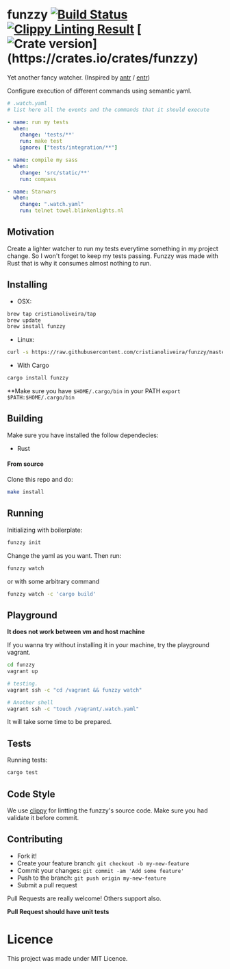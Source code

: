 # funzzy  [![Build Status](https://travis-ci.org/cristianoliveira/funzzy.svg?branch=master)](https://travis-ci.org/cristianoliveira/funzzy)  [![Clippy Linting Result](https://clippy.bashy.io/github/cristianoliveira/funzzy/master/badge.svg)](https://clippy.bashy.io/github/cristianoliveira/funzzy/master/log)  [![Crate version](https://img.shields.io/crates/v/funzzy.svg?)](https://crates.io/crates/funzzy)

Yet another fancy watcher. (Inspired by [antr](https://github.com/juanibiapina/antr) / [entr](http://entrproject.org/))

Configure execution of different commands using semantic yaml.

```yaml
# .watch.yaml
# list here all the events and the commands that it should execute

- name: run my tests
  when:
    change: 'tests/**'
    run: make test
    ignore: ["tests/integration/**"]

- name: compile my sass
  when:
    change: 'src/static/**'
    run: compass

- name: Starwars
  when:
    change: ".watch.yaml"
    run: telnet towel.blinkenlights.nl
```

## Motivation
Create a lighter watcher to run my tests everytime something in my project change. So I won't forget to keep my tests passing. Funzzy was made with Rust that is why it consumes almost nothing to run.


## Installing

  - OSX:
  ```bash
  brew tap cristianoliveira/tap
  brew update
  brew install funzzy
  ```

  - Linux:
  ```bash
  curl -s https://raw.githubusercontent.com/cristianoliveira/funzzy/master/linux-install.sh | sh
  ```

  - With Cargo
  ```bash
  cargo install funzzy
  ```
  **Make sure you have `$HOME/.cargo/bin` in your PATH
  `export $PATH:$HOME/.cargo/bin`

## Building
Make sure you have installed the follow dependecies:
- Rust

#### From source
Clone this repo and do:
```bash
make install
```

## Running
Initializing with boilerplate:
```bash
funzzy init
```
Change the yaml as you want. Then run:
```bash
funzzy watch
```

or with some arbitrary command
```bash
funzzy watch -c 'cargo build'
```

## Playground 
**It does not work between vm and host machine**

If you wanna try without installing it in your machine, try the playground vagrant.
```bash
cd funzzy
vagrant up

# testing.
vagrant ssh -c "cd /vagrant && funzzy watch"

# Another shell
vagrant ssh -c "touch /vagrant/.watch.yaml"
```
It will take some time to be prepared.

## Tests
Running tests:
```bash
cargo test
```

## Code Style
We use [clippy](https://github.com/Manishearth/rust-clippy) for lintting the funzzy's source code. Make sure you had validate it before commit. 

## Contributing
 - Fork it!
 - Create your feature branch: `git checkout -b my-new-feature`
 - Commit your changes: `git commit -am 'Add some feature'`
 - Push to the branch: `git push origin my-new-feature`
 - Submit a pull request

Pull Requests are really welcome! Others support also.

**Pull Request should have unit tests**

# Licence
This project was made under MIT Licence.
